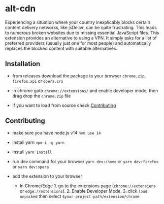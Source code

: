 # alt-cdn

Experiencing a situation where your country inexplicably blocks certain content delivery networks, like jsDelivr, can be quite frustrating. This leads to numerous broken websites due to missing essential JavaScript files. This extension provides an alternative to using a VPN. It simply asks for a list of preferred providers (usually just one for most people) and automatically replaces the blocked content with suitable alternatives.

## Installation

- from releases download the package to your browser `chrome.zip`, `firefox.xpi` or `opera.crx`

- in chrome goto `chrome://extensions/` and enable developer mode, then drag drop the `chrome.zip` file

- if you want to load from source check [Contributing](#contributing)

## Contributing

- make sure you have node.js v14 `nvm use 14`

- install yarn `npm i -g yarn`

- install `yarn install`

- run dev command for your browser `yarn dev:chome` or `yarn dev:firefox` or `yarn dev:opera`

- add the extension to your browser
  - In Chrome/Edge 
        1. go to the extensions page (`chrome://extensions` or `edge://extensions`).
        2. Enable Developer Mode.
        3. click `load unpacked` then select `$your-project-path/extension/chrome`
